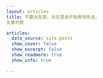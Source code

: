 ```yaml
---
layout: articles
title: 不要太在意，太在意会开始害怕失去。
文章列表

articles:
  data_source: site.posts
  show_cover: false
  show_excerpt: false
  show_readmore: true
  show_info: true
  
---
```

